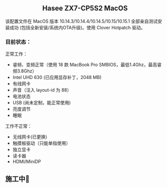 ## <center>Hasee ZX7-CP5S2 MacOS</center>

该配置文件在 MacOS 版本 10.14.3/10.14.4/10.14.5/10.15/10.15.1 全部亲自测试安装成功 (包括全新安装/系统内OTA升级)。使用 Clover Hotpatch 驱动。

### 目前状态：
正常工作：
- 睿频、变频正常（使用 18 款 MacBook Pro SMBIOS，最低1.4Ghz，最高睿频3.8Ghz）
- Intel UHD 630 (已应用显存补丁，2048 MB)
- 有线网卡
- 声音（注入 layout-id 为 88）
- 电池状态
- USB (尚未定制，能正常使用)
- 亮度调节
- 睡眠

工作不正常：
- 无线网卡(已更换)
- 触摸板驱动（只能单指使用）
- 独立显卡
- 读卡器
- HDMI/MiniDP

## 施工中🚧